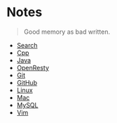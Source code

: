 Notes
===
> Good memory as bad written.

- [Search](photoshop/index.md)
- [Cpp](Android/readme.md)
- [Java](apache/readme.md)
- [OpenResty](IDEA/readme.md)
- [Git](Git/readme.md)
- [GitHub](github/readme.md)
- [Linux](linux/readme.md)
- [Mac](mac/readme.md)
- [MySQL](mysql/readme.md)
- [Vim](vim/vim.md)
